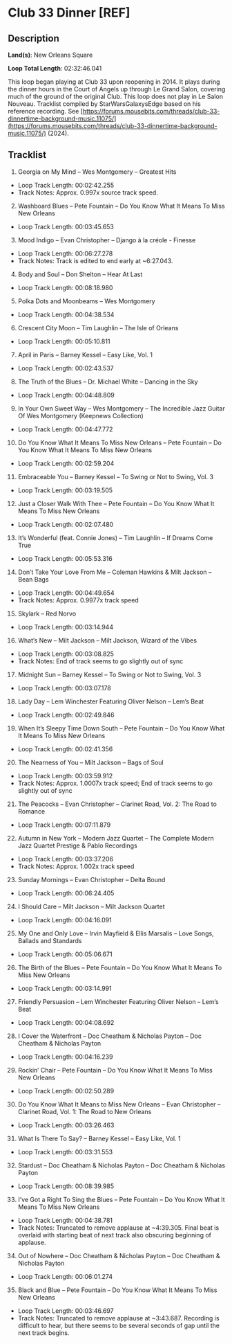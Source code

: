 # Club 33 Dinner [REF]

## Description

**Land(s)**: New Orleans Square

**Loop Total Length**: 02:32:46.041

This loop began playing at Club 33 upon reopening in 2014. It plays during the dinner hours in the Court of Angels up through Le Grand Salon, covering much of the ground of the original Club. This loop does not play in Le Salon Nouveau. Tracklist compiled by StarWarsGalaxysEdge based on his reference recording. See [https://forums.mousebits.com/threads/club-33-dinnertime-background-music.11075/](https://forums.mousebits.com/threads/club-33-dinnertime-background-music.11075/) (2024).

## Tracklist

1. Georgia on My Mind – Wes Montgomery – Greatest Hits
- Loop Track Length: 00:02:42.255
- Track Notes: Approx. 0.997x source track speed.

2. Washboard Blues – Pete Fountain – Do You Know What It Means To Miss New Orleans
- Loop Track Length: 00:03:45.653

3. Mood Indigo – Evan Christopher – Django à la créole - Finesse
- Loop Track Length: 00:06:27.278
- Track Notes: Track is edited to end early at ~6:27.043.

4. Body and Soul – Don Shelton – Hear At Last
- Loop Track Length: 00:08:18.980

5. Polka Dots and Moonbeams – Wes Montgomery
- Loop Track Length: 00:04:38.534

6. Crescent City Moon – Tim Laughlin – The Isle of Orleans
- Loop Track Length: 00:05:10.811

7. April in Paris – Barney Kessel – Easy Like, Vol. 1
- Loop Track Length: 00:02:43.537

8. The Truth of the Blues – Dr. Michael White – Dancing in the Sky
- Loop Track Length: 00:04:48.809

9. In Your Own Sweet Way – Wes Montgomery – The Incredible Jazz Guitar Of Wes Montgomery (Keepnews Collection)
- Loop Track Length: 00:04:47.772

10. Do You Know What It Means To Miss New Orleans – Pete Fountain – Do You Know What It Means To Miss New Orleans
- Loop Track Length: 00:02:59.204

11. Embraceable You – Barney Kessel – To Swing or Not to Swing, Vol. 3
- Loop Track Length: 00:03:19.505

12. Just a Closer Walk With Thee – Pete Fountain – Do You Know What It Means To Miss New Orleans
- Loop Track Length: 00:02:07.480

13. It’s Wonderful (feat. Connie Jones) – Tim Laughlin – If Dreams Come True
- Loop Track Length: 00:05:53.316

14. Don’t Take Your Love From Me – Coleman Hawkins & Milt Jackson – Bean Bags
- Loop Track Length: 00:04:49.654
- Track Notes: Approx. 0.9977x track speed

15. Skylark – Red Norvo
- Loop Track Length: 00:03:14.944

16. What’s New – Milt Jackson – Milt Jackson, Wizard of the Vibes
- Loop Track Length: 00:03:08.825
- Track Notes: End of track seems to go slightly out of sync

17. Midnight Sun – Barney Kessel – To Swing or Not to Swing, Vol. 3
- Loop Track Length: 00:03:07.178

18. Lady Day – Lem Winchester Featuring Oliver Nelson – Lem’s Beat
- Loop Track Length: 00:02:49.846

19. When It’s Sleepy Time Down South – Pete Fountain – Do You Know What It Means To Miss New Orleans
- Loop Track Length: 00:02:41.356

20. The Nearness of You – Milt Jackson – Bags of Soul
- Loop Track Length: 00:03:59.912
- Track Notes: Approx. 1.0007x track speed; End of track seems to go slightly out of sync

21. The Peacocks – Evan Christopher – Clarinet Road, Vol. 2: The Road to Romance
- Loop Track Length: 00:07:11.879

22. Autumn in New York – Modern Jazz Quartet – The Complete Modern Jazz Quartet Prestige & Pablo Recordings
- Loop Track Length: 00:03:37.206
- Track Notes: Approx. 1.002x track speed

23. Sunday Mornings – Evan Christopher – Delta Bound
- Loop Track Length: 00:06:24.405

24. I Should Care – Milt Jackson – Milt Jackson Quartet
- Loop Track Length: 00:04:16.091

25. My One and Only Love – Irvin Mayfield & Ellis Marsalis – Love Songs, Ballads and Standards
- Loop Track Length: 00:05:06.671

26. The Birth of the Blues – Pete Fountain – Do You Know What It Means To Miss New Orleans
- Loop Track Length: 00:03:14.991

27. Friendly Persuasion – Lem Winchester Featuring Oliver Nelson – Lem’s Beat
- Loop Track Length: 00:04:08.692

28. I Cover the Waterfront – Doc Cheatham & Nicholas Payton – Doc Cheatham & Nicholas Payton
- Loop Track Length: 00:04:16.239

29. Rockin’ Chair – Pete Fountain – Do You Know What It Means To Miss New Orleans
- Loop Track Length: 00:02:50.289

30. Do You Know What It Means to Miss New Orleans – Evan Christopher – Clarinet Road, Vol. 1: The Road to New Orleans
- Loop Track Length: 00:03:26.463

31. What Is There To Say? – Barney Kessel – Easy Like, Vol. 1
- Loop Track Length: 00:03:31.553

32. Stardust – Doc Cheatham & Nicholas Payton – Doc Cheatham & Nicholas Payton
- Loop Track Length: 00:08:39.985

33. I’ve Got a Right To Sing the Blues – Pete Fountain – Do You Know What It Means To Miss New Orleans
- Loop Track Length: 00:04:38.781
- Track Notes: Truncated to remove applause at ~4:39.305. Final beat is overlaid with starting beat of next track also obscuring beginning of applause.

34. Out of Nowhere – Doc Cheatham & Nicholas Payton – Doc Cheatham & Nicholas Payton
- Loop Track Length: 00:06:01.274

35. Black and Blue – Pete Fountain – Do You Know What It Means To Miss New Orleans
- Loop Track Length: 00:03:46.697
- Track Notes: Truncated to remove applause at ~3:43.687. Recording is difficult to hear, but there seems to be several seconds of gap until the next track begins.
